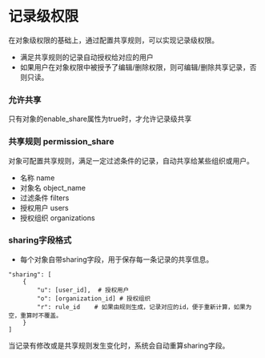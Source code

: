 记录级权限
===

在对象级权限的基础上，通过配置共享规则，可以实现记录级权限。
- 满足共享规则的记录自动授权给对应的用户
- 如果用户在对象权限中被授予了编辑/删除权限，则可编辑/删除共享记录，否则只读。

### 允许共享
只有对象的enable_share属性为true时，才允许记录级共享

### 共享规则 permission_share
对象可配置共享规则，满足一定过滤条件的记录，自动共享给某些组织或用户。
- 名称 name
- 对象名 object_name
- 过滤条件 filters
- 授权用户 users
- 授权组织 organizations

### sharing字段格式
- 每个对象自带sharing字段，用于保存每一条记录的共享信息。
```
"sharing": [
	{
		"u": [user_id],  # 授权用户
		"o": [organization_id] # 授权组织
		"r": rule_id    # 如果由规则生成，记录对应的id，便于重新计算，如果为空，重算时不覆盖。
	}
]
```
当记录有修改或是共享规则发生变化时，系统会自动重算sharing字段。
